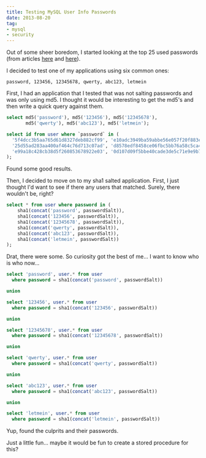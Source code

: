 ```yaml
---
title: Testing MySQL User Info Passwords
date: 2013-08-20
tag:
- mysql
- security
---
```

Out of some sheer boredom, I started looking at the top 25 used passwords (from articles [here](http://www.welivesecurity.com/2012/06/07/passwords-and-pins-the-worst-choices/) and [here](http://www.cbsnews.com/8301-205_162-57539366/the-25-most-common-passwords-of-2012/)).  

<!--more-->

I decided to test one of my applications using six common ones:

    password, 123456, 12345678, qwerty, abc123, letmein

First, I had an application that I tested that was not salting passwords and was only using md5.  I thought it would be interesting to get the md5's and then write a quick query against them.

```sql
select md5('password'), md5('123456'), md5('12345678'), 
       md5('qwerty'), md5('abc123'), md5('letmein');

select id from user where `password` in (
  '5f4dcc3b5aa765d61d8327deb882cf99', 'e10adc3949ba59abbe56e057f20f883e', 
  '25d55ad283aa400af464c76d713c07ad', 'd8578edf8458ce06fbc5bb76a58c5ca4', 
  'e99a18c428cb38d5f260853678922e03', '0d107d09f5bbe40cade3de5c71e9e9b7'
);
```

Found some good results.  

Then, I decided to move on to my sha1 salted application.  First, I just thought I'd want to see if there any users that matched.  Surely, there wouldn't be, right?

```sql
select * from user where password in (
    sha1(concat('password', passwordSalt)), 
    sha1(concat('123456', passwordSalt)), 
    sha1(concat('12345678', passwordSalt)), 
    sha1(concat('qwerty', passwordSalt)), 
    sha1(concat('abc123', passwordSalt)), 
    sha1(concat('letmein', passwordSalt))
);
```

Drat, there were some.  So curiosity got the best of me... I want to know who is who now...
  
```sql
select 'password', user.* from user 
  where password = sha1(concat('password', passwordSalt))

union

select '123456', user.* from user 
  where password = sha1(concat('123456', passwordSalt))

union

select '12345678', user.* from user 
  where password = sha1(concat('12345678', passwordSalt))

union

select 'qwerty', user.* from user 
  where password = sha1(concat('qwerty', passwordSalt))

union

select 'abc123', user.* from user 
  where password = sha1(concat('abc123', passwordSalt))

union

select 'letmein', user.* from user 
  where password = sha1(concat('letmein', passwordSalt))
```

Yup, found the culprits and their passwords.  

Just a little fun... maybe it would be fun to create a stored procedure for this?
